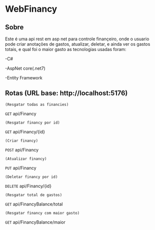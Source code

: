 # WebFinancy

## Sobre 
Este é uma api rest em asp net para controle finançeiro, onde o usuario pode criar anotações de gastos, atualizar, deletar, e ainda ver os gastos totais, e qual foi o maior gasto
as tecnologias usadas foram:

-C#

-AspNet core(.net7)

-Entity Framework

## Rotas  (URL base: http://localhost:5176)
`(Resgatar todas as financies)`

`GET` api/Financy 

`(Resgatar financy por id)`

`GET` api/Financy/{id}

`(Criar financy)`

`POST` api/Financy

`(Atualizar financy)`

`PUT` api/Financy

`(Deletar financy por id)`

`DELETE` api/Financy/{id}

`(Resgatar total de gastos)`

`GET` api/FinancyBalance/total

`(Resgatar financy com maior gasto)`

`GET` api/FinancyBalance/maior

